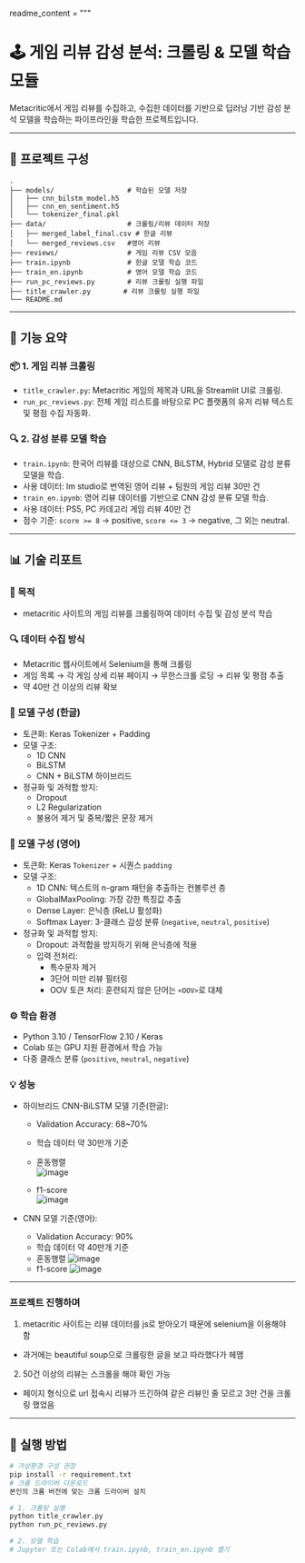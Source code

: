 
readme_content = """
# 🕹️ 게임 리뷰 감성 분석: 크롤링 & 모델 학습 모듈

Metacritic에서 게임 리뷰를 수집하고, 수집한 데이터를 기반으로 딥러닝 기반 감성 분석 모델을 학습하는 파이프라인을 학습한 프로젝트입니다.

---

## 📁 프로젝트 구성

```
.
├── models/                  # 학습된 모델 저장
│   ├── cnn_bilstm_model.h5
│   ├── cnn_en_sentiment.h5
│   └── tokenizer_final.pkl
├── data/                    # 크롤링/리뷰 데이터 저장
│   ├── merged_label_final.csv # 한글 리뷰
│   └── merged_reviews.csv   #영어 리뷰
├── reviews/                 # 게임 리뷰 CSV 모음
├── train.ipynb              # 한글 모델 학습 코드
├── train_en.ipynb           # 영어 모델 학습 코드
├── run_pc_reviews.py        # 리뷰 크롤링 실행 파일
├── title_crawler.py        # 리뷰 크롤링 실행 파일
└── README.md
```
---

## 🧩 기능 요약

### 📦 1. 게임 리뷰 크롤링

- `title_crawler.py`: Metacritic 게임의 제목과 URL을 Streamlit UI로 크롤링.
- `run_pc_reviews.py`: 전체 게임 리스트를 바탕으로 PC 플랫폼의 유저 리뷰 텍스트 및 평점 수집 자동화.

### 🔍 2. 감성 분류 모델 학습

- `train.ipynb`: 한국어 리뷰를 대상으로 CNN, BiLSTM, Hybrid 모델로 감성 분류 모델을 학습.
- 사용 데이터: lm studio로 번역된 영어 리뷰 + 팀원의 게임 리뷰 30만 건
- `train_en.ipynb`: 영어 리뷰 데이터를 기반으로 CNN 감성 분류 모델 학습.
- 사용 데이터: PS5, PC 카데고리 게임 리뷰 40만 건
- 점수 기준: `score >= 8` → positive, `score <= 3` → negative, 그 외는 neutral.

---

## 📊 기술 리포트

### 🎯 목적

- metacritic 사이트의 게임 리뷰를 크롤링하여 데이터 수집 및 감성 분석 학습

### 🔍 데이터 수집 방식

- Metacritic 웹사이트에서 Selenium을 통해 크롤링
- 게임 목록 → 각 게임 상세 리뷰 페이지 → 무한스크롤 로딩 → 리뷰 및 평점 추출
- 약 40만 건 이상의 리뷰 확보

### 🧠 모델 구성 (한글)

- 토큰화: Keras Tokenizer + Padding
- 모델 구조:
  - 1D CNN
  - BiLSTM
  - CNN + BiLSTM 하이브리드
- 정규화 및 과적합 방지:
  - Dropout
  - L2 Regularization
  - 불용어 제거 및 중복/짧은 문장 제거

### 🧠 모델 구성 (영어)

- 토큰화: Keras `Tokenizer` + 시퀀스 `padding`
- 모델 구조:
  - 1D CNN: 텍스트의 n-gram 패턴을 추출하는 컨볼루션 층
  - GlobalMaxPooling: 가장 강한 특징값 추출
  - Dense Layer: 은닉층 (ReLU 활성화)
  - Softmax Layer: 3-클래스 감성 분류 (`negative`, `neutral`, `positive`)
- 정규화 및 과적합 방지:
  - Dropout: 과적합을 방지하기 위해 은닉층에 적용
  - 입력 전처리:
    - 특수문자 제거
    - 3단어 미만 리뷰 필터링
    - OOV 토큰 처리: 훈련되지 않은 단어는 `<OOV>`로 대체


### ⚙️ 학습 환경

- Python 3.10 / TensorFlow 2.10 / Keras
- Colab 또는 GPU 지원 환경에서 학습 가능
- 다중 클래스 분류 (`positive`, `neutral`, `negative`)

### 💡 성능

- 하이브리드 CNN-BiLSTM 모델 기준(한글):
  - Validation Accuracy: 68~70%
  - 학습 데이터 약 30만개 기준

  - 혼동행렬   
  ![image](https://github.com/user-attachments/assets/a44278e6-4614-46aa-912d-d7ab2e20a0ec)
  - f1-score   
  ![image](https://github.com/user-attachments/assets/a1cb4b4e-ff35-495b-a4ae-4411e70ab640)


- CNN 모델 기준(영어):
  - Validation Accuracy: 90%
  - 학습 데이터 약 40만개 기준
  - 혼동행렬
  ![image](https://github.com/user-attachments/assets/10c8c1fe-0983-49c9-adb8-db448b8bc4a2)
  - f1-score
  ![image](https://github.com/user-attachments/assets/cb8b9b12-f20c-4d76-be12-d74d7b94c1f6)

---

### 프로젝트 진행하며 
1. metacritic 사이트는 리뷰 데이터를 js로 받아오기 때문에 selenium을 이용해야 함
- 과거에는 beautiful soup으로 크롤링한 글을 보고 따라했다가 헤맴
2. 50건 이상의 리뷰는 스크롤을 해야 확인 가능
- 페이지 형식으로 url 접속시 리뷰가 뜨긴하여 같은 리뷰인 줄 모르고 3만 건을 크롤링 했었음

---

## 🚀 실행 방법

```bash
# 가상환경 구성 권장
pip install -r requirement.txt
# 크롬 드라이버 다운로드
본인의 크롬 버전에 맞는 크롬 드라이버 설치

# 1. 크롤링 실행
python title_crawler.py
python run_pc_reviews.py

# 2. 모델 학습
# Jupyter 또는 Colab에서 train.ipynb, train_en.ipynb 열기
